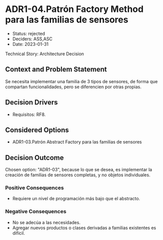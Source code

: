# ADR1-04.Patrón Factory Method para las familias de sensores

* Status: rejected
* Deciders: ASS,ASC
* Date: 2023-01-31

Technical Story: Architecture Decision

## Context and Problem Statement

Se necesita implementar una familia de 3 tipos de sensores, de forma que compartan funcionalidades, pero se diferencien por otras propias.

## Decision Drivers

* Requisitos: RF8.

## Considered Options

* ADR1-03.Patrón Abstract Factory para las familias de sensores

## Decision Outcome

Chosen option: "ADR1-03", because lo que se desea, es implementar la creación de familias de sensores completas, y no objetos individuales.

### Positive Consequences

* Requiere un nivel de programación más bajo que el abstracto.

### Negative Consequences

* No se adecúa a las necesidades.
* Agregar nuevos productos o clases derivadas a familias existentes es difícil.
